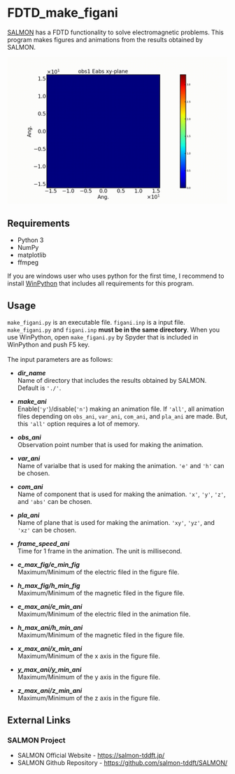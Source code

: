 # FDTD_make_figani

[SALMON](https://salmon-tddft.jp/) has a FDTD functionality to solve electromagnetic problems. This program makes figures and animations from the results obtained by SALMON.

![figure](misc/sample.gif)

## Requirements

 - Python 3
 - NumPy
 - matplotlib
 - ffmpeg

If you are windows user who uses python for the first time, I recommend to install [WinPython](https://sourceforge.net/projects/winpython/) that includes all requirements for this program.

## Usage

`make_figani.py` is an executable file. `figani.inp` is a input file. `make_figani.py` and `figani.inp` **must be in the same directory**.  When you use WinPython, open `make_figani.py` by Spyder that is included in WinPython and push F5 key.<br><br>
The input parameters are as follows:<br>

- ***dir_name*** <br>
Name of directory that includes the results obtained by SALMON. Default is `'./'`.

- ***make_ani*** <br>
Enable(`'y'`)/disable(`'n'`) making an animation file. If `'all'`, all animation files depending on `obs_ani`, `var_ani`, `com_ani`, and `pla_ani` are made. But, this `'all'` option requires a lot of memory.

- ***obs_ani*** <br>
Observation point number that is used for making the animation.

- ***var_ani*** <br>
Name of varialbe that is used for making the animation. `'e'` and `'h'` can be chosen.

- ***com_ani*** <br>
Name of component that is used for making the animation. `'x'`, `'y'`, `'z'`, and `'abs'` can be chosen.

- ***pla_ani*** <br>
Name of plane that is used for making the animation. `'xy'`, `'yz'`, and `'xz'` can be chosen.

- ***frame_speed_ani*** <br>
Time for 1 frame in the animation. The unit is millisecond.

- ***e_max_fig/e_min_fig*** <br>
Maximum/Minimum of the electric filed in the figure file.

- ***h_max_fig/h_min_fig*** <br>
Maximum/Minimum of the magnetic filed in the figure file.

- ***e_max_ani/e_min_ani*** <br>
Maximum/Minimum of the electric filed in the animation file.

- ***h_max_ani/h_min_ani*** <br>
Maximum/Minimum of the magnetic filed in the figure file.

- ***x_max_ani/x_min_ani*** <br>
Maximum/Minimum of the x axis in the figure file.

- ***y_max_ani/y_min_ani*** <br>
Maximum/Minimum of the y axis in the figure file.

- ***z_max_ani/z_min_ani*** <br>
Maximum/Minimum of the z axis in the figure file.

## External Links

### SALMON Project
  - SALMON Official Website - https://salmon-tddft.jp/
  - SALMON Github Repository - https://github.com/salmon-tddft/SALMON/
